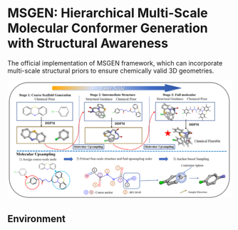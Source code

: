 # MSGEN: Hierarchical Multi-Scale Molecular Conformer Generation with Structural Awareness

The official implementation of MSGEN framework, which can incorporate multi-scale structural priors to ensure chemically valid 3D geometries.

<p align="center">
  <img src="Picture/Method.png" alt="Illustration of the MSGEN framework with three stages." width="600">
</p>

## Environment
